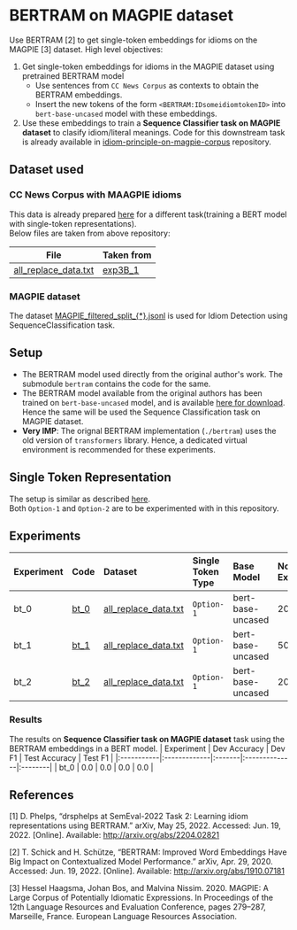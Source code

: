# BERTRAM on MAGPIE dataset
Use BERTRAM [2] to get single-token embeddings for idioms on the MAGPIE [3] dataset.
High level objectives:
1. Get single-token embeddings for idioms in the MAGPIE dataset using pretrained BERTRAM model
    - Use sentences from `CC News Corpus` as contexts to obtain the BERTRAM embeddings.  
    - Insert the new tokens of the form `<BERTRAM:IDsomeidiomtokenID>` into `bert-base-uncased` model with these embeddings.
2. Use these embeddings to train a **Sequence Classifier task on MAGPIE dataset** to clasify idiom/literal meanings. Code for this downstream task is already available in [idiom-principle-on-magpie-corpus](https://github.com/DarshanAdiga/idiom-principle-on-magpie-corpus) repository. 

## Dataset used
### CC News Corpus with MAAGPIE idioms
This data is already prepared [here](https://github.com/DarshanAdiga/idiom-principle-on-magpie-corpus#variations-of-exp3) for a different task(training a BERT model with single-token representations).  
Below files are taken from above repository:

| File | Taken from |
| ---- | ---------- |
|[all_replace_data.txt](./data/cc_processed/exp3B_1/)| [exp3B_1](https://github.com/DarshanAdiga/idiom-principle-on-magpie-corpus/experiments/exp3B_1/pretrain_data/)|

### MAGPIE dataset
The dataset [MAGPIE_filtered_split_{*}.jsonl](https://github.com/hslh/magpie-corpus) is used for Idiom Detection using SequenceClassification task.

## Setup
* The BERTRAM model used directly from the original author's work. The submodule `bertram` contains the code for the same.  
* The BERTRAM model available from the original authors has been trained on `bert-base-uncased` model, and is available [here for download](https://github.com/DarshanAdiga/bertram#-pre-trained-models). Hence the same will be used the Sequence Classification task on MAGPIE dataset.
* **Very IMP**: The orignal BERTRAM implementation (`./bertram`) uses the old version of `transformers` library. Hence, a dedicated virtual environment is recommended for these experiments.

## Single Token Representation
The setup is similar as described [here](https://github.com/DarshanAdiga/idiom-principle-on-magpie-corpus#single-token-representation).  
Both `Option-1` and `Option-2` are to be experimented with in this repository.  

## Experiments

| Experiment | Code  | Dataset | Single Token Type | Base Model | No of Examples | BERTRAM Status | Idiom Detection Status | Updated model |
|:-----------|:------|:--------|:------------------|:-----------|:---------------|:---------------|:-------------------|:---------------|
| bt_0       | [bt_0](./experiments/bt_0/) | [all_replace_data.txt](./data/cc_processed/exp3B_1/) | `Option-1` |bert-base-uncased | 20 | DONE | TODO | [bert-base-uncased_option1_with_bertram](./local_models/bert-base-uncased_option1_with_bertram) |
| bt_1       | [bt_1](./experiments/bt_1/) | [all_replace_data.txt](./data/cc_processed/exp3B_1/) | `Option-1` |bert-base-uncased | 50 | TODO | TODO | TODO |
| bt_2       | [bt_2](./experiments/bt_2/) | [all_replace_data.txt](./data/cc_processed/exp3B_1/) | `Option-1` |bert-base-uncased | 200 | TODO | TODO | TODO |

### Results
The results on **Sequence Classifier task on MAGPIE dataset** task using the BERTRAM embeddings in a BERT model.
| Experiment | Dev Accuracy | Dev F1 | Test Accuracy | Test F1 |
|:-----------|:-------------|:-------|:--------------|:--------|
| bt_0       | 0.0 | 0.0 | 0.0 | 0.0 |

## References

[1] D. Phelps, “drsphelps at SemEval-2022 Task 2: Learning idiom representations using BERTRAM.” arXiv, May 25, 2022. Accessed: Jun. 19, 2022. [Online]. Available: http://arxiv.org/abs/2204.02821

[2] T. Schick and H. Schütze, “BERTRAM: Improved Word Embeddings Have Big Impact on Contextualized Model Performance.” arXiv, Apr. 29, 2020. Accessed: Jun. 19, 2022. [Online]. Available: http://arxiv.org/abs/1910.07181

[3] Hessel Haagsma, Johan Bos, and Malvina Nissim. 2020. MAGPIE: A Large Corpus of Potentially Idiomatic Expressions. In Proceedings of the 12th Language Resources and Evaluation Conference, pages 279–287, Marseille, France. European Language Resources Association.
